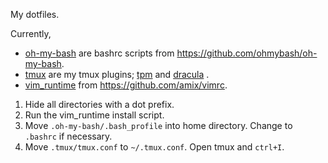 My dotfiles.

Currently,

- [oh-my-bash](oh-my-bash) are bashrc scripts from <https://github.com/ohmybash/oh-my-bash>.
- [tmux](tmux) are my tmux plugins; [tpm](https://github.com/tmux-plugins/tpm) and [dracula](https://draculatheme.com/tmux) .
- [vim_runtime](vim_runtime) from <https://github.com/amix/vimrc>.

1. Hide all directories with a dot prefix.
2. Run the vim_runtime install script.
3. Move `.oh-my-bash/.bash_profile` into home directory. Change to `.bashrc` if necessary.
4. Move `.tmux/tmux.conf` to `~/.tmux.conf`. Open tmux and `ctrl+I`.
